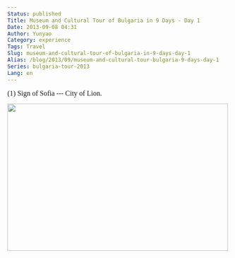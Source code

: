 ```yaml
---
Status: published
Title: Museum and Cultural Tour of Bulgaria in 9 Days - Day 1
Date: 2013-09-08 04:31
Author: Yunyao
Category: experience
Tags: Travel
Slug: museum-and-cultural-tour-of-bulgaria-in-9-days-day-1
Alias: /blog/2013/09/museum-and-cultural-tour-bulgaria-9-days-day-1
Series: bulgaria-tour-2013
Lang: en
---
```


<span style="font-family: georgia,palatino; font-size: medium;">(1) Sign of Sofia --- City of Lion.</span>

<span style="font-family: georgia,palatino; font-size: medium;"><img src="https://farm3.staticflickr.com/2830/9592419271_3a67bacd31.jpg" width="500" height="333" /></span>
